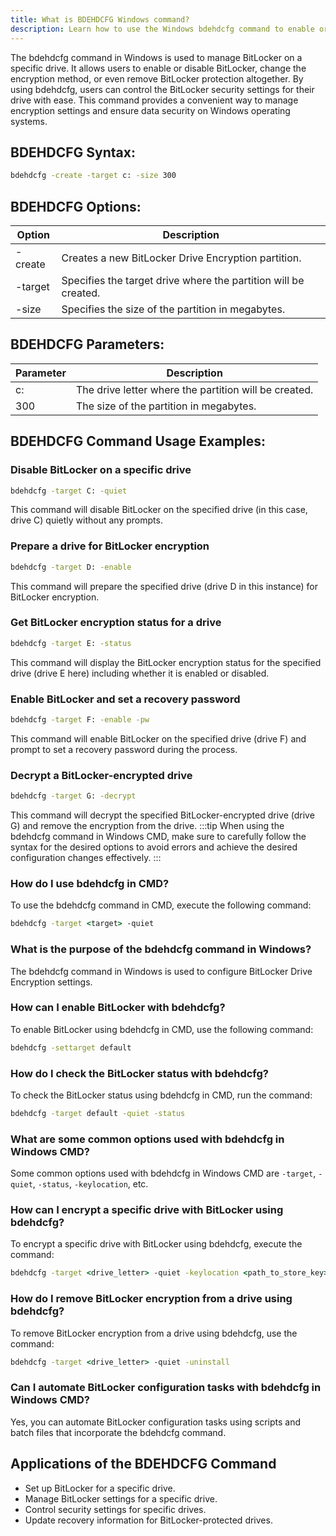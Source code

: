 ```yaml
---
title: What is BDEHDCFG Windows command?
description: Learn how to use the Windows bdehdcfg command to enable or disable BitLocker on a specific drive. 
---
```


The bdehdcfg command in Windows is used to manage BitLocker on a specific drive. It allows users to enable or disable BitLocker, change the encryption method, or even remove BitLocker protection altogether. By using bdehdcfg, users can control the BitLocker security settings for their drive with ease. This command provides a convenient way to manage encryption settings and ensure data security on Windows operating systems.
## BDEHDCFG Syntax:
```cmd
bdehdcfg -create -target c: -size 300
```
## BDEHDCFG Options:

| Option | Description                           |
|--------|---------------------------------------|
| -create| Creates a new BitLocker Drive Encryption partition.|
| -target| Specifies the target drive where the partition will be created.|
| -size  | Specifies the size of the partition in megabytes.|

## BDEHDCFG Parameters:

| Parameter | Description                           |
|-----------|---------------------------------------|
| c:        | The drive letter where the partition will be created.|
| 300       | The size of the partition in megabytes.    |
## BDEHDCFG Command Usage Examples:

### Disable BitLocker on a specific drive
```cmd
bdehdcfg -target C: -quiet
```
This command will disable BitLocker on the specified drive (in this case, drive C) quietly without any prompts.

### Prepare a drive for BitLocker encryption
```cmd
bdehdcfg -target D: -enable
```
This command will prepare the specified drive (drive D in this instance) for BitLocker encryption.

### Get BitLocker encryption status for a drive
```cmd
bdehdcfg -target E: -status
```
This command will display the BitLocker encryption status for the specified drive (drive E here) including whether it is enabled or disabled.

### Enable BitLocker and set a recovery password
```cmd
bdehdcfg -target F: -enable -pw
```
This command will enable BitLocker on the specified drive (drive F) and prompt to set a recovery password during the process.

### Decrypt a BitLocker-encrypted drive
```cmd
bdehdcfg -target G: -decrypt
```
This command will decrypt the specified BitLocker-encrypted drive (drive G) and remove the encryption from the drive.
:::tip
When using the bdehdcfg command in Windows CMD, make sure to carefully follow the syntax for the desired options to avoid errors and achieve the desired configuration changes effectively.
:::

### How do I use bdehdcfg in CMD?
To use the bdehdcfg command in CMD, execute the following command:
```cmd
bdehdcfg -target <target> -quiet
```

### What is the purpose of the bdehdcfg command in Windows?
The bdehdcfg command in Windows is used to configure BitLocker Drive Encryption settings.

### How can I enable BitLocker with bdehdcfg?
To enable BitLocker using bdehdcfg in CMD, use the following command:
```cmd
bdehdcfg -settarget default
```

### How do I check the BitLocker status with bdehdcfg?
To check the BitLocker status using bdehdcfg in CMD, run the command:
```cmd
bdehdcfg -target default -quiet -status
```

### What are some common options used with bdehdcfg in Windows CMD?
Some common options used with bdehdcfg in Windows CMD are `-target`, `-quiet`, `-status`, `-keylocation`, etc.

### How can I encrypt a specific drive with BitLocker using bdehdcfg?
To encrypt a specific drive with BitLocker using bdehdcfg, execute the command:
```cmd
bdehdcfg -target <drive_letter> -quiet -keylocation <path_to_store_key>
```

### How do I remove BitLocker encryption from a drive using bdehdcfg?
To remove BitLocker encryption from a drive using bdehdcfg, use the command:
```cmd
bdehdcfg -target <drive_letter> -quiet -uninstall
```

### Can I automate BitLocker configuration tasks with bdehdcfg in Windows CMD?
Yes, you can automate BitLocker configuration tasks using scripts and batch files that incorporate the bdehdcfg command.

## Applications of the BDEHDCFG Command

- Set up BitLocker for a specific drive.
- Manage BitLocker settings for a specific drive.
- Control security settings for specific drives.
- Update recovery information for BitLocker-protected drives.